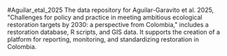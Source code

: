 #Aguilar_etal_2025
The data repository for Aguilar-Garavito et al. 2025, "Challenges for policy and practice in meeting ambitious ecological restoration targets by 2030: a perspective from Colombia," includes a restoration database, R scripts, and GIS data. It supports the creation of a platform for reporting, monitoring, and standardizing restoration in Colombia.
